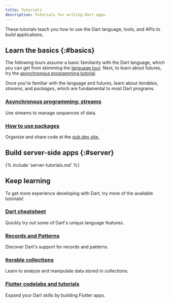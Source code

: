 ```yaml
---
title: Tutorials
description: Tutorials for writing Dart apps.
---
```


These tutorials teach you how to use the Dart
language, tools, and APIs to build applications.

## Learn the basics {:#basics}

The following tours assume a basic familiarity with the Dart language,
which you can get from skimming the [language tour](/language).
Next, to learn about futures, try the
[asynchronous programming tutorial](/libraries/async/async-await).

Once you're familiar with the language and futures,
learn about _iterables_, _streams_, and _packages_,
which are fundamental to most Dart programs.

<div class="card-grid no_toc_section">
  <div class="card">
    <h3><a href="/libraries/async/using-streams">Asynchronous programming:
       streams</a></h3>
    <p>Use streams to manage sequences of data.</p>
  </div>
  <div class="card">
    <h3><a href="/guides/packages">How to use packages</a></h3>
    <p>Organize and share code at the
       <a href="{{site.pub}}">pub.dev site.</a></p>
  </div>
</div>


<a id="server-side-dart-tutorials" aria-hidden="true"></a>
## Build server-side apps {:#server}

{% include 'server-tutorials.md' %}

<a id="more-tutorials" aria-hidden="true"></a>
## Keep learning

To get more experience developing with Dart,
try more of the available tutorials!

<div class="card-grid no_toc_section">
  <div class="card">
    <h3><a href="/resources/dart-cheatsheet">Dart cheatsheet</a></h3>
    <p>Quickly try out some of Dart's unique language features.</p>
  </div>
  <div class="card">
    <h3><a href="https://codelabs.developers.google.com/codelabs/dart-patterns-records">Records and Patterns</a></h3>
    <p>Discover Dart's support for records and patterns.</p>
  </div>
  <div class="card">
    <h3><a href="{{site.flutter-docs}}/codelabs">Iterable collections</a></h3>
    <p>Learn to analyze and manipulate data stored in collections.</p>
  </div>
  <div class="card">
    <h3><a href="{{site.flutter-docs}}/codelabs">Flutter codelabs and tutorials</a></h3>
    <p>Expand your Dart skills by building Flutter apps.</p>
  </div>
</div>
